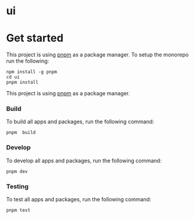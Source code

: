 # ui

# Get started

This project is using [pnpm](https://pnpm.io/) as a package manager. To setup the monorepo run the following:

```
npm install -g pnpm
cd ui
pnpm install
```

This project is using [pnpm](https://pnpm.io/) as a package manager.

### Build

To build all apps and packages, run the following command:

```
pnpm  build
```

### Develop

To develop all apps and packages, run the following command:

```
pnpm dev
```

### Testing

To test all apps and packages, run the following command:

```
pnpm test
```
